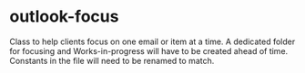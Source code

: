 # outlook-focus

Class to help clients focus on one email or item at a time.
A dedicated folder for focusing and Works-in-progress
will have to be created ahead of time.  Constants in the
file will need to be renamed to match.

